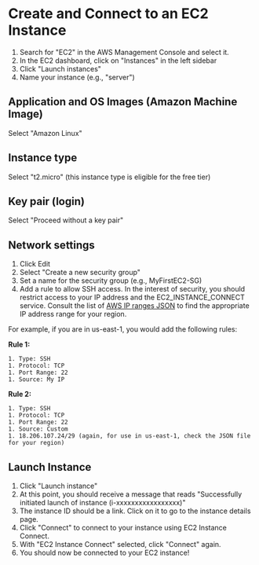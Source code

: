 # Create and Connect to an EC2 Instance
1. Search for "EC2" in the AWS Management Console and select it.
1. In the EC2 dashboard, click on "Instances" in the left sidebar
1. Click "Launch instances"
1. Name your instance (e.g., "server")

## Application and OS Images (Amazon Machine Image)
Select "Amazon Linux"

## Instance type
Select "t2.micro" (this instance type is eligible for the free tier)

## Key pair (login)   
Select "Proceed without a key pair" 

## Network settings
1. Click Edit
1. Select "Create a new security group"
1. Set a name for the security group (e.g., MyFirstEC2-SG)
1. Add a rule to allow SSH access. In the interest of security, you should restrict access to your IP address and the EC2_INSTANCE_CONNECT service. Consult the list of [AWS IP ranges JSON](https://ip-ranges.amazonaws.com/ip-ranges.json) to find the appropriate IP address range for your region. 

For example, if you are in us-east-1, you would add the following rules:

**Rule 1:**

    1. Type: SSH
    1. Protocol: TCP
    1. Port Range: 22
    1. Source: My IP

**Rule 2:**

    1. Type: SSH
    1. Protocol: TCP
    1. Port Range: 22
    1. Source: Custom
    1. 18.206.107.24/29 (again, for use in us-east-1, check the JSON file for your region)

## Launch Instance
1. Click "Launch instance"
1. At this point, you should receive a message that reads "Successfully initiated launch of instance (i-xxxxxxxxxxxxxxxxx)"
1. The instance ID should be a link. Click on it to go to the instance details page.
1. Click "Connect" to connect to your instance using EC2 Instance Connect. 
1. With "EC2 Instance Connect" selected, click "Connect" again.
1. You should now be connected to your EC2 instance!